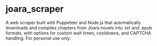 # joara_scraper
A web scraper built with Puppeteer and Node.js that automatically downloads and compiles chapters from Joara novels into .txt and .epub formats, with options for custom wait times, cooldowns, and CAPTCHA handling. For personal use only.
